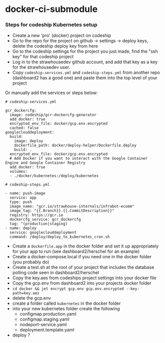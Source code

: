 # docker-ci-submodule

### Steps for codeship Kubernetes setup

- Create a new 'pro' (docker) project on codeship
- Go to the repo for the project on github -> settings -> deploy keys, delete the codeship deploy key from here
- Go to the codeship settings for the project you just made, find the "ssh key" for that codeship project
- Log in to the strawhousedev github account, and add that key as a key for the strawhousedev user.
- Copy `codeship-services.yml` and `codeship-steps.yml` from another repo (dashboard2 has a good one) and paste them into the top level of your project

Or manually add the services or steps below:
```
# codeship-services.yml

gcr_dockercfg:
  image: codeship/gcr-dockercfg-generator
  add_docker: true
  encrypted_env_file: docker/gcp.env.encrypted
  cached: false
googleclouddeployment:
  build:
    image: deploy
    dockerfile_path: docker/deploy-helper/Dockerfile.deploy
    build: .
  encrypted_env_file: docker/gcp.env.encrypted
  # Add Docker if you want to interact with the Google Container Engine and Google Container Registry
  add_docker: true
  volumes:
  - ./docker/kubernetes:/deploy/kubernetes
```
```
# codeship-steps.yml

- name: push-image
  service: app
  type: push
  image_name: "gcr.io/strawhouse-internals/infrabot-ecomm"
  image_tag: "{{.Branch}}.{{.CommitDescription}}"
  registry: https://gcr.io
  dockercfg_service: gcr_dockercfg
  tag: ^(production|staging)
- name: deploy
  service: googleclouddeployment
  command: /deploy/deploy_to_kubernetes_cron.sh
```

- Create a `dockerfile.app` in the docker folder and set it up appropriately for your app to run (see dashboard2/herschel for an example)
- Create a docker-compose.local if you need one in the docker folder (you probably do)
- Create a test.sh at the root of your project that includes the database polling code seen in dashboard2/herschel
- Copy the key.aes from codeships project settings into your docker file 
- Copy the gcp.env from dashboard2 into your projects docker folder
- `cd docker && jet encrypt gcp.env gcp.env.encrypted --key-path=key.aes`
- delete the gcp.env
- create a folder called `kubernetes` in the docker folder
- into your new kubernetes folder create the following
  - configmap.production.yaml
  - configmap.staging.yaml
  - nodeport-service.yaml
  - deployment.template.yaml
 - deploy ?
